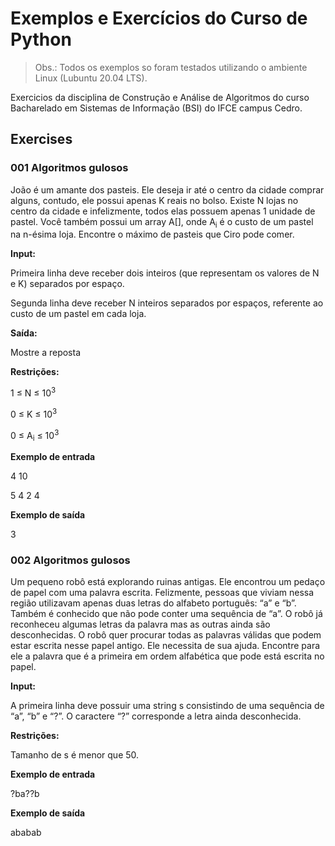# Exemplos e Exercícios do Curso de Python

> Obs.: Todos os exemplos so foram testados utilizando o ambiente Linux (Lubuntu 20.04 LTS).

Exercicios da disciplina de Construção e Análise de Algoritmos do curso Bacharelado em Sistemas de Informação (BSI) do IFCE campus Cedro.

## Exercises

### 001 Algoritmos gulosos

João é um amante dos pasteis. Ele deseja ir até o centro da cidade comprar alguns, contudo, ele possui apenas K reais no bolso. Existe N lojas no centro da cidade e infelizmente, todos elas possuem apenas 1 unidade de pastel. Você também possui um array A[], onde A<sub>i</sub> é o custo de um pastel na n-ésima loja. Encontre o máximo de pasteis que Ciro pode comer.

**Input:**

Primeira linha deve receber dois inteiros (que representam os valores de N e K) separados por espaço.

Segunda linha deve receber N inteiros separados por espaços, referente ao custo de um pastel em cada loja.

**Saída:**

Mostre a reposta

**Restrições:**

1 ≤ N ≤ 10<sup>3</sup>

0 ≤ K ≤ 10<sup>3</sup>

0 ≤ A<sub>i</sub> ≤ 10<sup>3</sup>

**Exemplo de entrada**

4 10

5 4 2 4

**Exemplo de saída**

3

### 002 Algoritmos gulosos

Um pequeno robô está explorando ruinas antigas. Ele encontrou um pedaço de papel com uma palavra escrita. Felizmente, pessoas que viviam nessa região utilizavam apenas duas letras do alfabeto português: “a” e “b”. Também é conhecido que não pode conter uma sequência de “a”. O robô já reconheceu algumas letras da palavra mas as outras ainda são desconhecidas. O robô quer procurar todas as palavras válidas que podem estar escrita nesse papel antigo. Ele necessita de sua ajuda. Encontre para ele a palavra que é a primeira em ordem alfabética que pode está escrita no papel.

**Input:**

A primeira linha deve possuir uma string s consistindo de uma sequência de “a”, “b” e “?”. O caractere “?” corresponde a letra ainda desconhecida.

**Restrições:**

Tamanho de s é menor que 50.

**Exemplo de entrada**

?ba??b

**Exemplo de saída**

ababab
